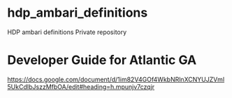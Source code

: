 # hdp_ambari_definitions
HDP ambari definitions Private repository

# Developer Guide for Atlantic GA
https://docs.google.com/document/d/1im82V4GOf4WkbNRlnXCNYUJZVml5UkCdIbJszzMfbOA/edit#heading=h.mpunjv7czqjr

